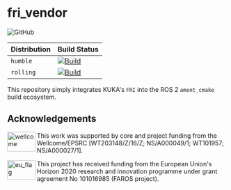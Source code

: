 # fri_vendor
![GitHub](https://img.shields.io/github/license/KCL-BMEIS/fri)

| Distribution | Build Status |
| ---------------- | ------------ |
| `humble`         | [![Build](https://github.com/KCL-BMEIS/fri_vendor/actions/workflows/build_humble.yaml/badge.svg)](https://github.com/KCL-BMEIS/fri_vendor/actions/workflows/build_humble.yaml) |
| `rolling`        | [![Build](https://github.com/KCL-BMEIS/fri_vendor/actions/workflows/build_rolling.yaml/badge.svg)](https://github.com/KCL-BMEIS/fri_vendor/actions/workflows/build_rolling.yaml) |

This repository simply integrates KUKA's `FRI` into the ROS 2 `ament_cmake` build ecosystem.

## Acknowledgements
<img src="https://www.kcl.ac.uk/newimages/Wellcome-EPSRC-Centre-medical-engineering-logo.xa827df3f.JPG?f=webp" alt="wellcome" height="45" width="65" align="left">

This work was supported by core and project funding from the Wellcome/EPSRC [WT203148/Z/16/Z; NS/A000049/1; WT101957; NS/A000027/1]. 

<img src="https://upload.wikimedia.org/wikipedia/commons/thumb/b/b7/Flag_of_Europe.svg/1920px-Flag_of_Europe.svg.png" alt="eu_flag" height="45" width="65" align="left" >

This project has received funding from the European Union's Horizon 2020 research and innovation programme under grant agreement No 101016985 (FAROS project).
